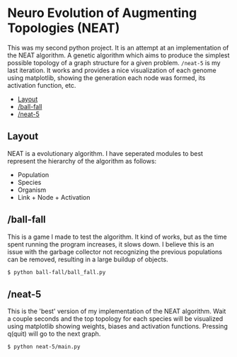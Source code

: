 # Neuro Evolution of Augmenting Topologies (NEAT)
This was my second python project. It is an attempt at an implementation of the NEAT algorithm. A genetic algorithm which aims to produce the simplest possible topology of a graph structure for a given problem.
`/neat-5` is my last iteration. It works and provides a nice visualization of each genome using matplotlib, showing the generation each node was formed, its activation function, etc.

* [Layout](#layout)
* [/ball-fall](#/ball-fall)
* [/neat-5](#/neat-5)

## Layout
NEAT is a evolutionary algorithm. I have seperated modules to best represent the hierarchy of the algorithm as follows:
- Population
- Species
- Organism
- Link + Node + Activation

## /ball-fall
This is a game I made to test the algorithm. It kind of works, but as the time spent running the program increases, it slows down. I believe this is an issue with the garbage collector not recognizing the previous populations can be removed, resulting in a large buildup of objects.

```bash
$ python ball-fall/ball_fall.py
```

## /neat-5
This is the 'best' version of my implementation of the NEAT algorithm.  Wait a couple seconds and the top topology for each species will be visualized using matplotlib showing weights, biases and activation functions. Pressing q(quit) will go to the next graph.

```bash
$ python neat-5/main.py
```
